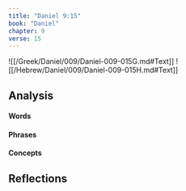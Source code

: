 ```yaml
---
title: "Daniel 9:15"
book: "Daniel"
chapter: 9
verse: 15
---
```

![[/Greek/Daniel/009/Daniel-009-015G.md#Text]]
![[/Hebrew/Daniel/009/Daniel-009-015H.md#Text]]

## Analysis

#### Words

#### Phrases

#### Concepts

## Reflections
